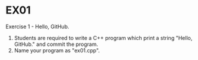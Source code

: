 # EX01
Exercise 1 - Hello, GitHub.

1. Students are required to write a C++ program which print a string "Hello, GitHub." and commit the program.
2. Name your program as "ex01.cpp".
